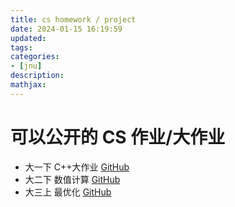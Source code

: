 ```yaml
---
title: cs homework / project
date: 2024-01-15 16:19:59
updated:
tags:
categories:
- [jnu]
description:
mathjax:
---
```


# 可以公开的 CS 作业/大作业

- 大一下 C++大作业 [GitHub](https://github.com/anak1st/Gamebox)
- 大二下 数值计算 [GitHub](https://github.com/anak1st/jnu-Numeral)
- 大三上 最优化 [GitHub](https://github.com/anak1st/jnu-Optimize)

